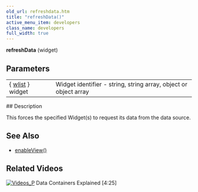 ```yaml
---
old_url: refreshdata.htm
title: "refreshData()"
active_menu_item: developers
class_name: developers
full_width: true
---
```



**refreshData** (widget)

## Parameters

<table>
<tr>
<td width="135">
  { <a href="/developers/documentation/scripting-apis/client-api/objects-titbits/widget-list-parameters">wlist</a> } widget

</td>
<td width="14">
</td>
<td width="731">
Widget identifier - string, string array, object or object array

</td>
</tr>
</table>
## Description

This forces the specified Widget(s) to request its data from the data source.

## See Also

 - [enableView()](/developers/documentation/scripting-apis/client-api/data-view-functions/enableview)

## Related Videos

[![Videos\_P](/img/docs/videos_p.png)](http://www.youtube.com/v/TrfVkAavkOQ?autoplay=1&hd=1&fs=1&showsearch=0&rel=0&) Data Containers Explained [4:25]

